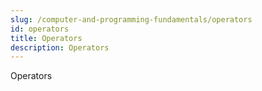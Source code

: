 ```yaml
---
slug: /computer-and-programming-fundamentals/operators
id: operators
title: Operators
description: Operators
---
```


Operators
